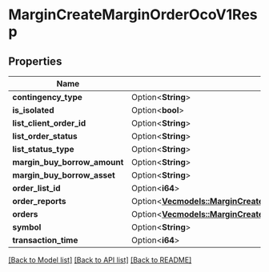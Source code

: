 # MarginCreateMarginOrderOcoV1Resp

## Properties

Name | Type | Description | Notes
------------ | ------------- | ------------- | -------------
**contingency_type** | Option<**String**> |  | [optional]
**is_isolated** | Option<**bool**> |  | [optional]
**list_client_order_id** | Option<**String**> |  | [optional]
**list_order_status** | Option<**String**> |  | [optional]
**list_status_type** | Option<**String**> |  | [optional]
**margin_buy_borrow_amount** | Option<**String**> |  | [optional]
**margin_buy_borrow_asset** | Option<**String**> |  | [optional]
**order_list_id** | Option<**i64**> |  | [optional]
**order_reports** | Option<[**Vec<models::MarginCreateMarginOrderOcoV1RespOrderReportsInner>**](MarginCreateMarginOrderOcoV1Resp_orderReports_inner.md)> |  | [optional]
**orders** | Option<[**Vec<models::MarginCreateMarginOrderOcoV1RespOrdersInner>**](MarginCreateMarginOrderOcoV1Resp_orders_inner.md)> |  | [optional]
**symbol** | Option<**String**> |  | [optional]
**transaction_time** | Option<**i64**> |  | [optional]

[[Back to Model list]](../README.md#documentation-for-models) [[Back to API list]](../README.md#documentation-for-api-endpoints) [[Back to README]](../README.md)



